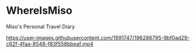 # WhereIsMiso

Miso's Personal Travel Diary

https://user-images.githubusercontent.com/1991747/196286795-9bf0ad29-c62f-4faa-8548-f83f558bbeaf.mp4

